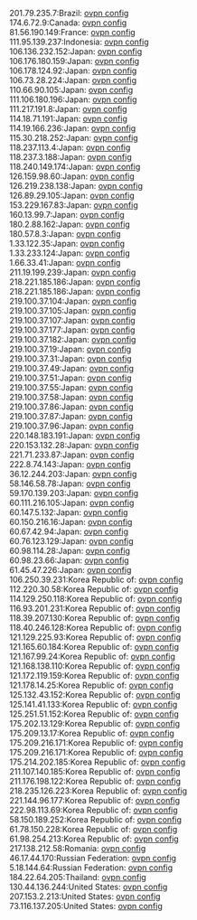 201.79.235.7:Brazil: [ovpn config](vpn/201_79_235_7.ovpn)  
174.6.72.9:Canada: [ovpn config](vpn/174_6_72_9.ovpn)  
81.56.190.149:France: [ovpn config](vpn/81_56_190_149.ovpn)  
111.95.139.237:Indonesia: [ovpn config](vpn/111_95_139_237.ovpn)  
106.136.232.152:Japan: [ovpn config](vpn/106_136_232_152.ovpn)  
106.176.180.159:Japan: [ovpn config](vpn/106_176_180_159.ovpn)  
106.178.124.92:Japan: [ovpn config](vpn/106_178_124_92.ovpn)  
106.73.28.224:Japan: [ovpn config](vpn/106_73_28_224.ovpn)  
110.66.90.105:Japan: [ovpn config](vpn/110_66_90_105.ovpn)  
111.106.180.196:Japan: [ovpn config](vpn/111_106_180_196.ovpn)  
111.217.191.8:Japan: [ovpn config](vpn/111_217_191_8.ovpn)  
114.18.71.191:Japan: [ovpn config](vpn/114_18_71_191.ovpn)  
114.19.166.236:Japan: [ovpn config](vpn/114_19_166_236.ovpn)  
115.30.218.252:Japan: [ovpn config](vpn/115_30_218_252.ovpn)  
118.237.113.4:Japan: [ovpn config](vpn/118_237_113_4.ovpn)  
118.237.3.188:Japan: [ovpn config](vpn/118_237_3_188.ovpn)  
118.240.149.174:Japan: [ovpn config](vpn/118_240_149_174.ovpn)  
126.159.98.60:Japan: [ovpn config](vpn/126_159_98_60.ovpn)  
126.219.238.138:Japan: [ovpn config](vpn/126_219_238_138.ovpn)  
126.89.29.105:Japan: [ovpn config](vpn/126_89_29_105.ovpn)  
153.229.167.83:Japan: [ovpn config](vpn/153_229_167_83.ovpn)  
160.13.99.7:Japan: [ovpn config](vpn/160_13_99_7.ovpn)  
180.2.88.162:Japan: [ovpn config](vpn/180_2_88_162.ovpn)  
180.57.8.3:Japan: [ovpn config](vpn/180_57_8_3.ovpn)  
1.33.122.35:Japan: [ovpn config](vpn/1_33_122_35.ovpn)  
1.33.233.124:Japan: [ovpn config](vpn/1_33_233_124.ovpn)  
1.66.33.41:Japan: [ovpn config](vpn/1_66_33_41.ovpn)  
211.19.199.239:Japan: [ovpn config](vpn/211_19_199_239.ovpn)  
218.221.185.186:Japan: [ovpn config](vpn/218_221_185_186.ovpn)  
218.221.185.186:Japan: [ovpn config](vpn/218_221_185_186.ovpn)  
219.100.37.104:Japan: [ovpn config](vpn/219_100_37_104.ovpn)  
219.100.37.105:Japan: [ovpn config](vpn/219_100_37_105.ovpn)  
219.100.37.107:Japan: [ovpn config](vpn/219_100_37_107.ovpn)  
219.100.37.177:Japan: [ovpn config](vpn/219_100_37_177.ovpn)  
219.100.37.182:Japan: [ovpn config](vpn/219_100_37_182.ovpn)  
219.100.37.19:Japan: [ovpn config](vpn/219_100_37_19.ovpn)  
219.100.37.31:Japan: [ovpn config](vpn/219_100_37_31.ovpn)  
219.100.37.49:Japan: [ovpn config](vpn/219_100_37_49.ovpn)  
219.100.37.51:Japan: [ovpn config](vpn/219_100_37_51.ovpn)  
219.100.37.55:Japan: [ovpn config](vpn/219_100_37_55.ovpn)  
219.100.37.58:Japan: [ovpn config](vpn/219_100_37_58.ovpn)  
219.100.37.86:Japan: [ovpn config](vpn/219_100_37_86.ovpn)  
219.100.37.87:Japan: [ovpn config](vpn/219_100_37_87.ovpn)  
219.100.37.96:Japan: [ovpn config](vpn/219_100_37_96.ovpn)  
220.148.183.191:Japan: [ovpn config](vpn/220_148_183_191.ovpn)  
220.153.132.28:Japan: [ovpn config](vpn/220_153_132_28.ovpn)  
221.71.233.87:Japan: [ovpn config](vpn/221_71_233_87.ovpn)  
222.8.74.143:Japan: [ovpn config](vpn/222_8_74_143.ovpn)  
36.12.244.203:Japan: [ovpn config](vpn/36_12_244_203.ovpn)  
58.146.58.78:Japan: [ovpn config](vpn/58_146_58_78.ovpn)  
59.170.139.203:Japan: [ovpn config](vpn/59_170_139_203.ovpn)  
60.111.216.105:Japan: [ovpn config](vpn/60_111_216_105.ovpn)  
60.147.5.132:Japan: [ovpn config](vpn/60_147_5_132.ovpn)  
60.150.216.16:Japan: [ovpn config](vpn/60_150_216_16.ovpn)  
60.67.42.94:Japan: [ovpn config](vpn/60_67_42_94.ovpn)  
60.76.123.129:Japan: [ovpn config](vpn/60_76_123_129.ovpn)  
60.98.114.28:Japan: [ovpn config](vpn/60_98_114_28.ovpn)  
60.98.23.66:Japan: [ovpn config](vpn/60_98_23_66.ovpn)  
61.45.47.226:Japan: [ovpn config](vpn/61_45_47_226.ovpn)  
106.250.39.231:Korea Republic of: [ovpn config](vpn/106_250_39_231.ovpn)  
112.220.30.58:Korea Republic of: [ovpn config](vpn/112_220_30_58.ovpn)  
114.129.250.118:Korea Republic of: [ovpn config](vpn/114_129_250_118.ovpn)  
116.93.201.231:Korea Republic of: [ovpn config](vpn/116_93_201_231.ovpn)  
118.39.207.130:Korea Republic of: [ovpn config](vpn/118_39_207_130.ovpn)  
118.40.246.128:Korea Republic of: [ovpn config](vpn/118_40_246_128.ovpn)  
121.129.225.93:Korea Republic of: [ovpn config](vpn/121_129_225_93.ovpn)  
121.165.60.184:Korea Republic of: [ovpn config](vpn/121_165_60_184.ovpn)  
121.167.99.24:Korea Republic of: [ovpn config](vpn/121_167_99_24.ovpn)  
121.168.138.110:Korea Republic of: [ovpn config](vpn/121_168_138_110.ovpn)  
121.172.119.159:Korea Republic of: [ovpn config](vpn/121_172_119_159.ovpn)  
121.178.14.25:Korea Republic of: [ovpn config](vpn/121_178_14_25.ovpn)  
125.132.43.152:Korea Republic of: [ovpn config](vpn/125_132_43_152.ovpn)  
125.141.41.133:Korea Republic of: [ovpn config](vpn/125_141_41_133.ovpn)  
125.251.51.152:Korea Republic of: [ovpn config](vpn/125_251_51_152.ovpn)  
175.202.13.129:Korea Republic of: [ovpn config](vpn/175_202_13_129.ovpn)  
175.209.13.17:Korea Republic of: [ovpn config](vpn/175_209_13_17.ovpn)  
175.209.216.171:Korea Republic of: [ovpn config](vpn/175_209_216_171.ovpn)  
175.209.216.171:Korea Republic of: [ovpn config](vpn/175_209_216_171.ovpn)  
175.214.202.185:Korea Republic of: [ovpn config](vpn/175_214_202_185.ovpn)  
211.107.140.185:Korea Republic of: [ovpn config](vpn/211_107_140_185.ovpn)  
211.176.198.122:Korea Republic of: [ovpn config](vpn/211_176_198_122.ovpn)  
218.235.126.223:Korea Republic of: [ovpn config](vpn/218_235_126_223.ovpn)  
221.144.96.177:Korea Republic of: [ovpn config](vpn/221_144_96_177.ovpn)  
222.98.113.69:Korea Republic of: [ovpn config](vpn/222_98_113_69.ovpn)  
58.150.189.252:Korea Republic of: [ovpn config](vpn/58_150_189_252.ovpn)  
61.78.150.228:Korea Republic of: [ovpn config](vpn/61_78_150_228.ovpn)  
61.98.254.213:Korea Republic of: [ovpn config](vpn/61_98_254_213.ovpn)  
217.138.212.58:Romania: [ovpn config](vpn/217_138_212_58.ovpn)  
46.17.44.170:Russian Federation: [ovpn config](vpn/46_17_44_170.ovpn)  
5.18.144.64:Russian Federation: [ovpn config](vpn/5_18_144_64.ovpn)  
184.22.64.205:Thailand: [ovpn config](vpn/184_22_64_205.ovpn)  
130.44.136.244:United States: [ovpn config](vpn/130_44_136_244.ovpn)  
207.153.2.213:United States: [ovpn config](vpn/207_153_2_213.ovpn)  
73.116.137.205:United States: [ovpn config](vpn/73_116_137_205.ovpn)  
